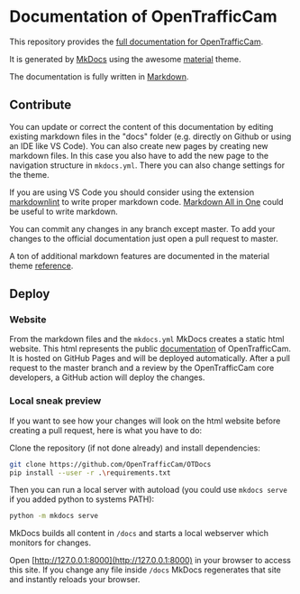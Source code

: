# Documentation of OpenTrafficCam

This repository provides the [full documentation for OpenTrafficCam](opentrafficcam.org).

It is generated by [MkDocs](https://www.mkdocs.org/) using the awesome [material](https://squidfunk.github.io/mkdocs-material/) theme.

The documentation is fully written in [Markdown](https://python-markdown.github.io/).

## Contribute

You can update or correct the content of this documentation by editing existing markdown files in the "docs" folder (e.g. directly on Github or using an IDE like VS Code). You can also create new pages by creating new markdown files. In this case you also have to add the new page to the navigation structure in ```mkdocs.yml```. There you can also change settings for the theme.

If you are using VS Code you should consider using the extension [markdownlint](https://marketplace.visualstudio.com/items?itemName=DavidAnson.vscode-markdownlint) to write proper markdown code. [Markdown All in One](https://marketplace.visualstudio.com/items?itemName=yzhang.markdown-all-in-one) could be useful to write markdown.

You can commit any changes in any branch except master. To add your changes to the official documentation just open a pull request to master.

A ton of additional markdown features are documented in the material theme [reference](https://squidfunk.github.io/mkdocs-material/reference/abbreviations/).

## Deploy

### Website
From the markdown files and the ```mkdocs.yml``` MkDocs creates a static html website. This html represents the public [documentation](https://opentrafficcam.org) of OpenTrafficCam. It is hosted on GitHub Pages and will be deployed automatically. 
After a pull request to the master branch and a review by the OpenTrafficCam core developers, a GitHub action will deploy the changes.

### Local sneak preview
If you want to see how your changes will look on the html website before creating a pull request, here is what you have to do:

Clone the repository (if not done already) and install dependencies:
```bash
git clone https://github.com/OpenTrafficCam/OTDocs
pip install --user -r .\requirements.txt
```

Then you can run a local server with autoload (you could use ```mkdocs serve``` if you added python to systems PATH):

```bash
python -m mkdocs serve
```

MkDocs builds all content in ```/docs``` and starts a local webserver which monitors for changes.

Open [http://127.0.0.1:8000](http://127.0.0.1:8000) in your browser to access this site. If you change any file inside ```/docs``` MkDocs regenerates that site and instantly reloads your browser.


